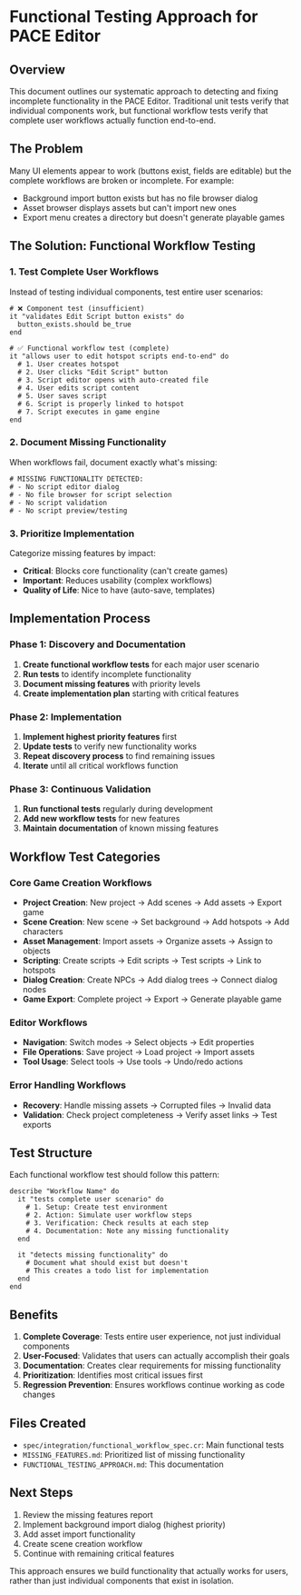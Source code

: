 # Functional Testing Approach for PACE Editor

## Overview

This document outlines our systematic approach to detecting and fixing incomplete functionality in the PACE Editor. Traditional unit tests verify that individual components work, but functional workflow tests verify that complete user workflows actually function end-to-end.

## The Problem

Many UI elements appear to work (buttons exist, fields are editable) but the complete workflows are broken or incomplete. For example:
- Background import button exists but has no file browser dialog
- Asset browser displays assets but can't import new ones
- Export menu creates a directory but doesn't generate playable games

## The Solution: Functional Workflow Testing

### 1. Test Complete User Workflows

Instead of testing individual components, test entire user scenarios:

```crystal
# ❌ Component test (insufficient)
it "validates Edit Script button exists" do
  button_exists.should be_true
end

# ✅ Functional workflow test (complete)
it "allows user to edit hotspot scripts end-to-end" do
  # 1. User creates hotspot
  # 2. User clicks "Edit Script" button
  # 3. Script editor opens with auto-created file
  # 4. User edits script content
  # 5. User saves script
  # 6. Script is properly linked to hotspot
  # 7. Script executes in game engine
end
```

### 2. Document Missing Functionality

When workflows fail, document exactly what's missing:

```crystal
# MISSING FUNCTIONALITY DETECTED:
# - No script editor dialog
# - No file browser for script selection
# - No script validation
# - No script preview/testing
```

### 3. Prioritize Implementation

Categorize missing features by impact:
- **Critical**: Blocks core functionality (can't create games)
- **Important**: Reduces usability (complex workflows)
- **Quality of Life**: Nice to have (auto-save, templates)

## Implementation Process

### Phase 1: Discovery and Documentation

1. **Create functional workflow tests** for each major user scenario
2. **Run tests** to identify incomplete functionality
3. **Document missing features** with priority levels
4. **Create implementation plan** starting with critical features

### Phase 2: Implementation

1. **Implement highest priority features** first
2. **Update tests** to verify new functionality works
3. **Repeat discovery process** to find remaining issues
4. **Iterate** until all critical workflows function

### Phase 3: Continuous Validation

1. **Run functional tests** regularly during development
2. **Add new workflow tests** for new features
3. **Maintain documentation** of known missing features

## Workflow Test Categories

### Core Game Creation Workflows
- **Project Creation**: New project → Add scenes → Add assets → Export game
- **Scene Creation**: New scene → Set background → Add hotspots → Add characters
- **Asset Management**: Import assets → Organize assets → Assign to objects
- **Scripting**: Create scripts → Edit scripts → Test scripts → Link to hotspots
- **Dialog Creation**: Create NPCs → Add dialog trees → Connect dialog nodes
- **Game Export**: Complete project → Export → Generate playable game

### Editor Workflows  
- **Navigation**: Switch modes → Select objects → Edit properties
- **File Operations**: Save project → Load project → Import assets
- **Tool Usage**: Select tools → Use tools → Undo/redo actions

### Error Handling Workflows
- **Recovery**: Handle missing assets → Corrupted files → Invalid data
- **Validation**: Check project completeness → Verify asset links → Test exports

## Test Structure

Each functional workflow test should follow this pattern:

```crystal
describe "Workflow Name" do
  it "tests complete user scenario" do
    # 1. Setup: Create test environment
    # 2. Action: Simulate user workflow steps
    # 3. Verification: Check results at each step
    # 4. Documentation: Note any missing functionality
  end

  it "detects missing functionality" do
    # Document what should exist but doesn't
    # This creates a todo list for implementation
  end
end
```

## Benefits

1. **Complete Coverage**: Tests entire user experience, not just individual components
2. **User-Focused**: Validates that users can actually accomplish their goals
3. **Documentation**: Creates clear requirements for missing functionality
4. **Prioritization**: Identifies most critical issues first
5. **Regression Prevention**: Ensures workflows continue working as code changes

## Files Created

- `spec/integration/functional_workflow_spec.cr`: Main functional tests
- `MISSING_FEATURES.md`: Prioritized list of missing functionality
- `FUNCTIONAL_TESTING_APPROACH.md`: This documentation

## Next Steps

1. Review the missing features report
2. Implement background import dialog (highest priority)
3. Add asset import functionality
4. Create scene creation workflow
5. Continue with remaining critical features

This approach ensures we build functionality that actually works for users, rather than just individual components that exist in isolation.